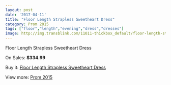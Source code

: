 ```yaml
---
layout: post
date: '2017-04-11'
title: "Floor Length Strapless Sweetheart Dress"
category: Prom 2015
tags: ["floor","length","evening","dress","dresses"]
image: http://img.transblink.com/11011-thickbox_default/floor-length-strapless-sweetheart-dress.jpg
---
```

Floor Length Strapless Sweetheart Dress

On Sales: **$334.99**
<a href="https://www.transblink.com/en/prom-2015/3582-floor-length-strapless-sweetheart-dress.html"><amp-img layout="responsive" width="600" height="600" src="//img.transblink.com/11011-thickbox_default/floor-length-strapless-sweetheart-dress.jpg" alt="Floor Length Strapless Sweetheart Dress 0" /></a>
<a href="https://www.transblink.com/en/prom-2015/3582-floor-length-strapless-sweetheart-dress.html"><amp-img layout="responsive" width="600" height="600" src="//img.transblink.com/11012-thickbox_default/floor-length-strapless-sweetheart-dress.jpg" alt="Floor Length Strapless Sweetheart Dress 1" /></a>

Buy it: [Floor Length Strapless Sweetheart Dress](https://www.transblink.com/en/prom-2015/3582-floor-length-strapless-sweetheart-dress.html "Floor Length Strapless Sweetheart Dress")

View more: [Prom 2015](https://www.transblink.com/en/10-prom-2015 "Prom 2015")